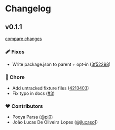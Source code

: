 # Changelog

## v0.1.1

[compare changes](https://github.com/unjs/nf3/compare/v0.1.0...v0.1.1)

### 🩹 Fixes

- Write package.json to parent + opt-in ([3f52298](https://github.com/unjs/nf3/commit/3f52298))

### 🏡 Chore

- Add untracked fixture files ([4213403](https://github.com/unjs/nf3/commit/4213403))
- Fix typo in docs ([#3](https://github.com/unjs/nf3/pull/3))

### ❤️ Contributors

- Pooya Parsa ([@pi0](https://github.com/pi0))
- João Lucas De Oliveira Lopes ([@jlucaso1](https://github.com/jlucaso1))
